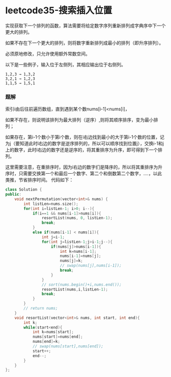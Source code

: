 # leetcode35-搜索插入位置

实现获取下一个排列的函数，算法需要将给定数字序列重新排列成字典序中下一个更大的排列。

如果不存在下一个更大的排列，则将数字重新排列成最小的排列（即升序排列）。

必须原地修改，只允许使用额外常数空间。

以下是一些例子，输入位于左侧列，其相应输出位于右侧列。

```
1,2,3 → 1,3,2
3,2,1 → 1,2,3
1,1,5 → 1,5,1
```

### 题解

索引i由后往前遍历数组，直到遇到某个数nums[i-1]<nums[i]，

如果不存在，则说明该排列为最大排列（逆序）,则将其顺序排序，变为最小排列；

如果存在，第i-1个数小于第i个数，则在i右边找到最小的大于第i-1个数的位置，记为j（要知道此时i右边的数字是逆序排列的，所以可以顺序找到位置j），交换i-1和j上的数字，此时i右边的数字还是逆序的，将其重排序为升序，即可得到下一个排列。

这里需要注意，在重排序时，因为i右边的数字们是降序的，所以将其重排序为升序时，只需要交换第一个和最后一个数字、第二个和倒数第二个数字，....，以此类推，节省排序时间。
代码如下：

``` C++
class Solution {
public:
    void nextPermutation(vector<int>& nums) {
        int listLen=nums.size();
        for(int i=listLen-1; i>0; i--){
            if(i==1 && nums[i-1]>nums[i]){
                resortList(nums, 0, listLen-1);
                break;
            }
            else if(nums[i-1] < nums[i]){
                int j=i-1;
                for(int j=listLen-1;j>i-1;j--){
                    if(nums[j]>nums[i-1]){
                        int k=nums[i-1];
                        nums[i-1]=nums[j];
                        nums[j]=k;
                        // swap(nums[j],nums[i-1]);
                        break;
                    }
                }
                // sort(nums.begin()+i,nums.end());
                resortList(nums,i,listLen-1);
                break;
            }
        }
        // return nums;
    }
    void resortList(vector<int>& nums, int start, int end){
        int k;
        while(start<end){
            int k=nums[start];
            nums[start]=nums[end];
            nums[end]=k;
            // swap(nums[start],nums[end]);
            start++;
            end--;
        }
    }
};
```